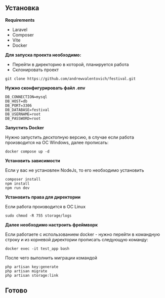 ## Установка

**Requirements**
- Laravel
- Composer
- Vite
- Docker


**Для запуска проекта необходимо:**
- Перейти в директорию в которой, планируется работа
- Склонировать проект
```
git clone https://github.com/andrewvalentovich/festival.git
```

**Нужно сконфигурировать файл .env**

```
DB_CONNECTION=mysql
DB_HOST=db
DB_PORT=3306
DB_DATABASE=festival
DB_USERNAME=root
DB_PASSWORD=root
```

**Запустить Docker**

Нужно запустить десктопную версию, в случае если работа производится на ОС Windows, далее прописать:

```
docker compose up -d
```

**Установить зависимости**

Если у вас не установлен NodeJs, то его необходимо установить

```
composer install
npm install
npm run dev
```

**Установить права для директории**

Если работа производится в ОС Linux
```
sudo chmod -R 755 storage/logs
```

**Далее необходимо настроить фреймворк**

Если работаете с использованием docker - нужно перейти в командную строку 
и из корневой директории прописать следующую команду:
```
docker exec -it test_app bash
```
После чего выполнить миграции командой
```
php artisan key:generate
php artisan migrate
php artisan storage:link
```
## Готово
